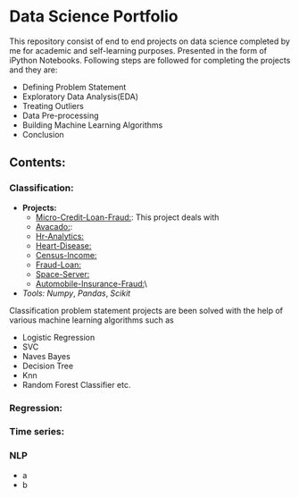 # Data Science Portfolio
This repository consist of end to end projects on data science completed by me for academic and self-learning purposes. Presented in the form of iPython Notebooks. Following steps are followed for completing the projects and they are:
- Defining Problem Statement
- Exploratory Data Analysis(EDA) 
- Treating Outliers
- Data Pre-processing
- Building Machine Learning Algorithms 
- Conclusion
&nbsp;
&nbsp;

## Contents:
### Classification:
- **Projects:**
  - [Micro-Credit-Loan-Fraud:](https://github.com/ria1994maitra/Project-Porfolio/blob/main/Classification/Micro_credit_final_submission.ipynb): This project deals with
  - [Avacado:](https://github.com/ria1994maitra/Project-Porfolio/blob/main/Classification/Project_3_avocado.ipynb):
  - [Hr-Analytics:](https://github.com/ria1994maitra/Project-Porfolio/blob/main/Classification/Project_4_hr_attrition.ipynb)
  - [Heart-Disease:](https://github.com/ria1994maitra/Project-Porfolio/blob/main/Classification/Project_5_Heart_Disease.ipynb)
  - [Census-Income:](https://github.com/ria1994maitra/Project-Porfolio/blob/main/Classification/Project_6_Salary.ipynb)
  - [Fraud-Loan:](https://github.com/ria1994maitra/Project-Porfolio/blob/main/Classification/Project_7_Fraud%20_Loan_Prediction.ipynb)
  - [Space-Server:](https://github.com/ria1994maitra/Project-Porfolio/blob/main/Classification/Project_8_Sky_Survey.ipynb)
  - [Automobile-Insurance-Fraud:](Colab.research.google.com/drive/1GFAi1kY3LLj1fDQrjTUbsC376gzuhWmV#scrollTo=3a-fg2P5z9bG)\
- *Tools:* *Numpy*, *Pandas*, *Scikit*
  
  
 
Classification problem statement projects are been solved with the help of various machine learning algorithms such as
- Logistic Regression
- SVC
- Naves Bayes
- Decision Tree
- Knn
- Random Forest Classifier etc.
### Regression:
### Time series:
### NLP
- a
- b
